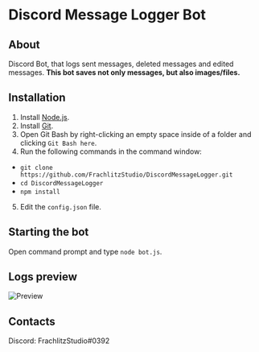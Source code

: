# Discord Message Logger Bot

## About
Discord Bot, that logs sent messages, deleted messages and edited messages. 
**This bot saves not only messages, but also images/files.**

## Installation
1. Install [Node.js](https://nodejs.org/).
2. Install [Git](https://gitforwindows.org/).
3. Open Git Bash by right-clicking an empty space inside of a folder and clicking ```Git Bash here```.
4. Run the following commands in the command window:
  * ```git clone https://github.com/FrachlitzStudio/DiscordMessageLogger.git```
  * ```cd DiscordMessageLogger```
  * ```npm install```
5. Edit the ```config.json``` file.

## Starting the bot
Open command prompt and type ```node bot.js```.

## Logs preview
![Preview](https://imgur.com/JKTyHWI)

## Contacts
Discord: FrachlitzStudio#0392
